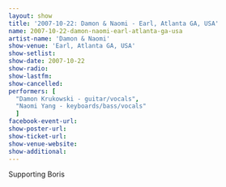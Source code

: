 ```yaml
---
layout: show
title: '2007-10-22: Damon & Naomi - Earl, Atlanta GA, USA'
name: 2007-10-22-damon-naomi-earl-atlanta-ga-usa
artist-name: 'Damon & Naomi'
show-venue: 'Earl, Atlanta GA, USA'
show-setlist: 
show-date: 2007-10-22
show-radio: 
show-lastfm: 
show-cancelled: 
performers: [
  "Damon Krukowski - guitar/vocals",
  "Naomi Yang - keyboards/bass/vocals"
  ]
facebook-event-url: 
show-poster-url: 
show-ticket-url: 
show-venue-website: 
show-additional: 
---
```


Supporting Boris